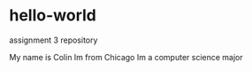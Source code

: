 # hello-world
assignment 3 repository

My name is Colin
Im from Chicago
Im a computer science major



